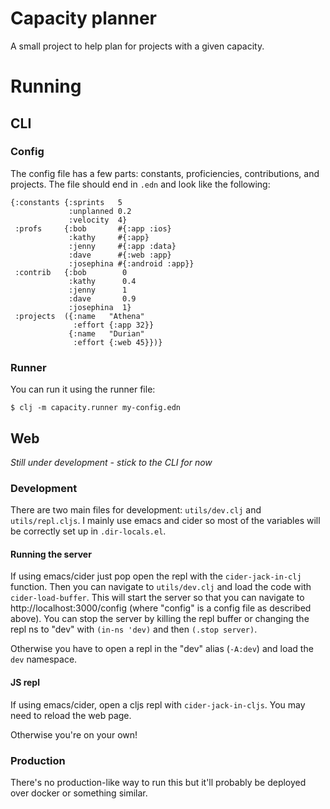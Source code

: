 # Capacity planner
A small project to help plan for projects with a given capacity.

# Running
## CLI
### Config
The config file has a few parts: constants, proficiencies, contributions, and projects. The file should end in `.edn` and look like the following:
```
{:constants {:sprints   5
             :unplanned 0.2
             :velocity  4}
 :profs     {:bob       #{:app :ios}
             :kathy     #{:app}
             :jenny     #{:app :data}
             :dave      #{:web :app}
             :josephina #{:android :app}}
 :contrib   {:bob        0
             :kathy      0.4
             :jenny      1
             :dave       0.9
             :josephina  1}
 :projects  ({:name   "Athena"
              :effort {:app 32}}
             {:name   "Durian"
              :effort {:web 45}})}
```

### Runner
You can run it using the runner file:
```
$ clj -m capacity.runner my-config.edn
```
## Web
*Still under development - stick to the CLI for now*
### Development
There are two main files for development: `utils/dev.clj` and `utils/repl.cljs`. I mainly use emacs and cider so most of the variables will be correctly set up in `.dir-locals.el`.

#### Running the server
If using emacs/cider just pop open the repl with the `cider-jack-in-clj` function. Then you can navigate to `utils/dev.clj` and load the code with `cider-load-buffer`. This will start the server so that you can navigate to http://localhost:3000/config (where "config" is a config file as described above). You can stop the server by killing the repl buffer or changing the repl ns to "dev" with `(in-ns 'dev)` and then `(.stop server)`.

Otherwise you have to open a repl in the "dev" alias (`-A:dev`) and load the `dev` namespace.

#### JS repl
If using emacs/cider, open a cljs repl with `cider-jack-in-cljs`. You may need to reload the web page.

Otherwise you're on your own!

### Production
There's no production-like way to run this but it'll probably be deployed over docker or something similar.
